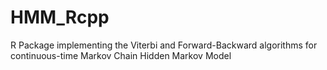 # HMM_Rcpp
R Package implementing the Viterbi and Forward-Backward algorithms for continuous-time Markov Chain Hidden Markov Model
